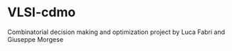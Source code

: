 # VLSI-cdmo
Combinatorial decision making and optimization project by Luca Fabri and Giuseppe Morgese
